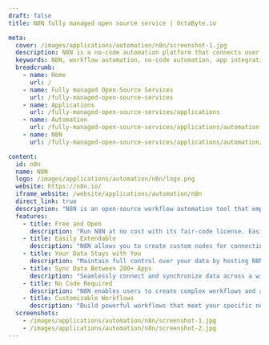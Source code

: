```yaml
---
draft: false
title: N8N fully managed open source service | OctaByte.io

meta:
  cover: /images/applications/automation/n8n/screenshot-1.jpg
  description: N8N is a no-code automation platform that connects over 200 apps, allowing seamless data transfer and workflow creation without writing a single line of code. Host it on your server for complete control and security.
  keywords: N8N, workflow automation, no-code automation, app integration, data synchronization, open-source automation, API integration, task automation, custom workflows, data privacy, cloud automation, no-code platform, extendable automation
  breadcrumb:
    - name: Home
      url: /
    - name: Fully managed Open-Source Services
      url: /fully-managed-open-source-services
    - name: Applications
      url: /fully-managed-open-source-services/applications
    - name: Automation
      url: /fully-managed-open-source-services/applications/automation
    - name: N8N
      url: /fully-managed-open-source-services/applications/automation/n8n

content:
  id: n8n
  name: N8N
  logo: /images/applications/automation/n8n/logo.png
  website: https://n8n.io/
  iframe_website: /website/applications/automation/n8n
  direct_link: true
  description: "N8N is an open-source workflow automation tool that empowers users to integrate over 200 apps and services to share and manipulate data without needing to write any code. Its easy-to-use, intuitive interface allows you to design custom workflows quickly and effortlessly. N8N is highly extendable, offering the ability to create custom nodes for third-party integrations, and it is backed by a supportive community and comprehensive documentation. With full control over data, you can run N8N on your own server or in the cloud, ensuring your information stays private and secure. Whether you're automating tasks across multiple apps or syncing data between services, N8N makes automation accessible and secure."
  features:
    - title: Free and Open
      description: "Run N8N at no cost with its fair-code license. Easily install it on your computer or server, and create custom versions by forking the project on GitHub."
    - title: Easily Extendable
      description: "N8N allows you to create custom nodes for connecting third-party services or in-house tools, with full documentation and community support to help you get started."
    - title: Your Data Stays with You
      description: "Maintain full control over your data by hosting N8N locally or in the cloud, and decide who gets access to it—keeping your information secure and private."
    - title: Sync Data Between 200+ Apps
      description: "Seamlessly connect and synchronize data across a wide range of apps and databases, eliminating the need for complex API handling and troubleshooting errors."
    - title: No Code Required
      description: "N8N enables users to create complex workflows and automate tasks without any coding skills, making it ideal for non-technical users and developers alike."
    - title: Customizable Workflows
      description: "Build powerful workflows that meet your specific needs, leveraging N8N’s intuitive drag-and-drop interface for rapid creation and modification."
  screenshots:
    - /images/applications/automation/n8n/screenshot-1.jpg
    - /images/applications/automation/n8n/screenshot-2.jpg
---
```

